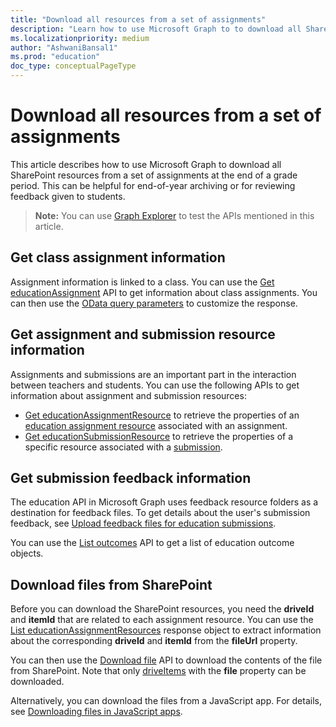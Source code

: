 ```yaml
---
title: "Download all resources from a set of assignments"
description: "Learn how to use Microsoft Graph to to download all SharePoint resources from a set of assignments."
ms.localizationpriority: medium
author: "AshwaniBansal1"
ms.prod: "education"
doc_type: conceptualPageType
---
```


# Download all resources from a set of assignments

This article describes how to use Microsoft Graph to download all SharePoint resources from a set of assignments at the end of a grade period. This can be helpful for end-of-year archiving or for reviewing feedback given to students.

> **Note:** You can use [Graph Explorer](https://developer.microsoft.com/graph/graph-explorer) to test the APIs mentioned in this article.

## Get class assignment information

Assignment information is linked to a class. You can use the [Get educationAssignment](/graph/api/educationassignment-get) API to get information about class assignments. You can then use the [OData query parameters](/graph/query-parameters) to customize the response.

## Get assignment and submission resource information

Assignments and submissions are an important part in the interaction between teachers and students. You can use the following APIs to get information about assignment and submission resources:

- [Get educationAssignmentResource](/graph/api/educationassignmentresource-get) to retrieve the properties of an [education assignment resource](/graph/api/resources/educationassignmentresource) associated with an assignment.
- [Get educationSubmissionResource](/graph/api/educationsubmissionresource-get) to retrieve the properties of a specific resource associated with a [submission](/graph/api/resources/educationsubmissionresource).

## Get submission feedback information

The education API in Microsoft Graph uses feedback resource folders as a destination for feedback files. To get details about the user's submission feedback, see [Upload feedback files for education submissions](/graph/education-upload-feedback-resource-overview).

You can use the [List outcomes](/graph/api/educationsubmission-list-outcomes) API to get a list of education outcome objects.

## Download files from SharePoint

Before you can download the SharePoint resources, you need the **driveId** and **itemId** that are related to each assignment resource. You can use the [List educationAssignmentResources](/graph/api/educationassignment-list-resources) response object to extract information about the corresponding **driveId** and **itemId** from the **fileUrl** property.

You can then use the [Download file](/graph/api/driveitem-get-content) API to download the contents of the file from SharePoint. Note that only [driveItems](/graph/api/resources/driveitem) with the **file** property can be downloaded.

Alternatively, you can download the files from a JavaScript app. For details, see [Downloading files in JavaScript apps](/graph/api/driveitem-get-content#downloading-files-in-javascript-apps).

